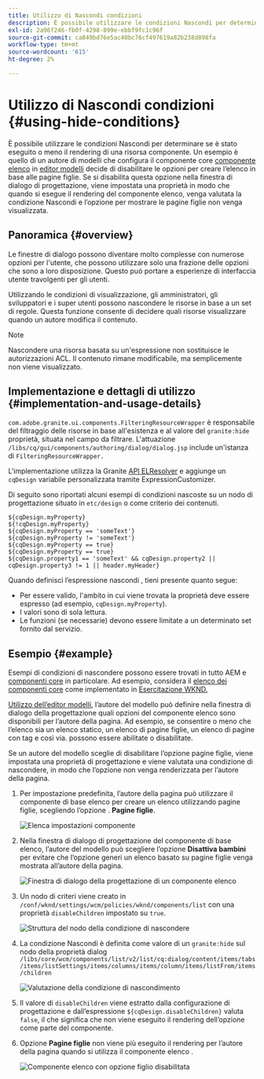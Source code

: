 ```yaml
---
title: Utilizzo di Nascondi condizioni
description: È possibile utilizzare le condizioni Nascondi per determinare se è stato eseguito o meno il rendering di una risorsa componente.
exl-id: 2a96f246-fb0f-4298-899e-ebbf9fc1c96f
source-git-commit: ca849bd76e5ac40bc76cf497619a82b238d898fa
workflow-type: tm+mt
source-wordcount: '615'
ht-degree: 2%

---
```


# Utilizzo di Nascondi condizioni {#using-hide-conditions}

È possibile utilizzare le condizioni Nascondi per determinare se è stato eseguito o meno il rendering di una risorsa componente. Un esempio è quello di un autore di modelli che configura il componente core [componente elenco](https://experienceleague.adobe.com/docs/experience-manager-core-components/using/components/list.html) in [editor modelli](/help/sites-cloud/authoring/features/templates.md) decide di disabilitare le opzioni per creare l’elenco in base alle pagine figlie. Se si disabilita questa opzione nella finestra di dialogo di progettazione, viene impostata una proprietà in modo che quando si esegue il rendering del componente elenco, venga valutata la condizione Nascondi e l’opzione per mostrare le pagine figlie non venga visualizzata.

## Panoramica {#overview}

Le finestre di dialogo possono diventare molto complesse con numerose opzioni per l&#39;utente, che possono utilizzare solo una frazione delle opzioni che sono a loro disposizione. Questo può portare a esperienze di interfaccia utente travolgenti per gli utenti.

Utilizzando le condizioni di visualizzazione, gli amministratori, gli sviluppatori e i super utenti possono nascondere le risorse in base a un set di regole. Questa funzione consente di decidere quali risorse visualizzare quando un autore modifica il contenuto.

>[!NOTE]
>
>Nascondere una risorsa basata su un&#39;espressione non sostituisce le autorizzazioni ACL. Il contenuto rimane modificabile, ma semplicemente non viene visualizzato.

## Implementazione e dettagli di utilizzo {#implementation-and-usage-details}

`com.adobe.granite.ui.components.FilteringResourceWrapper` è responsabile del filtraggio delle risorse in base all&#39;esistenza e al valore del `granite:hide` proprietà, situata nel campo da filtrare. L&#39;attuazione `/libs/cq/gui/components/authoring/dialog/dialog.jsp` include un&#39;istanza di `FilteringResourceWrapper.`

L&#39;implementazione utilizza la Granite [API ELResolver](https://helpx.adobe.com/experience-manager/6-5/sites/developing/using/reference-materials/granite-ui/api/jcr_root/libs/granite/ui/docs/server/el.html) e aggiunge un `cqDesign` variabile personalizzata tramite ExpressionCustomizer.

Di seguito sono riportati alcuni esempi di condizioni nascoste su un nodo di progettazione situato in `etc/design` o come criterio dei contenuti.

```
${cqDesign.myProperty}
${!cqDesign.myProperty}
${cqDesign.myProperty == 'someText'}
${cqDesign.myProperty != 'someText'}
${cqDesign.myProperty == true}
${cqDesign.myProperty == true}
${cqDesign.property1 == 'someText' && cqDesign.property2 || cqDesign.property3 != 1 || header.myHeader}
```

Quando definisci l’espressione nascondi , tieni presente quanto segue:

* Per essere valido, l&#39;ambito in cui viene trovata la proprietà deve essere espresso (ad esempio, `cqDesign.myProperty`).
* I valori sono di sola lettura.
* Le funzioni (se necessarie) devono essere limitate a un determinato set fornito dal servizio.

## Esempio {#example}

Esempi di condizioni di nascondere possono essere trovati in tutto AEM e [componenti core](https://experienceleague.adobe.com/docs/experience-manager-core-components/using/introduction.html?lang=it) in particolare. Ad esempio, considera il [elenco dei componenti core](https://experienceleague.adobe.com/docs/experience-manager-core-components/using/components/list.html) come implementato in [Esercitazione WKND.](/help/implementing/developing/introduction/develop-wknd-tutorial.md)

[Utilizzo dell’editor modelli](/help/sites-cloud/authoring/features/templates.md), l’autore del modello può definire nella finestra di dialogo della progettazione quali opzioni del componente elenco sono disponibili per l’autore della pagina. Ad esempio, se consentire o meno che l’elenco sia un elenco statico, un elenco di pagine figlie, un elenco di pagine con tag e così via. possono essere abilitate o disabilitate.

Se un autore del modello sceglie di disabilitare l’opzione pagine figlie, viene impostata una proprietà di progettazione e viene valutata una condizione di nascondere, in modo che l’opzione non venga renderizzata per l’autore della pagina.

1. Per impostazione predefinita, l’autore della pagina può utilizzare il componente di base elenco per creare un elenco utilizzando pagine figlie, scegliendo l’opzione . **Pagine figlie**.

   ![Elenca impostazioni componente](assets/hide-conditions-list-settings.png)

1. Nella finestra di dialogo di progettazione del componente di base elenco, l’autore del modello può scegliere l’opzione **Disattiva bambini** per evitare che l’opzione generi un elenco basato su pagine figlie venga mostrata all’autore della pagina.

   ![Finestra di dialogo della progettazione di un componente elenco](assets/hide-conditions-list-design.png)

1. Un nodo di criteri viene creato in `/conf/wknd/settings/wcm/policies/wknd/components/list` con una proprietà `disableChildren` impostato su `true`.

   ![Struttura del nodo della condizione di nascondere](assets/hide-conditions-node-structure.png)

1. La condizione Nascondi è definita come valore di un `granite:hide` sul nodo della proprietà dialog `/libs/core/wcm/components/list/v2/list/cq:dialog/content/items/tabs/items/listSettings/items/columns/items/column/items/listFrom/items/children`

   ![Valutazione della condizione di nascondimento](assets/hide-conditions-evaluation.png)

1. Il valore di `disableChildren` viene estratto dalla configurazione di progettazione e dall’espressione `${cqDesign.disableChildren}` valuta `false`, il che significa che non viene eseguito il rendering dell’opzione come parte del componente.

1. Opzione **Pagine figlie** non viene più eseguito il rendering per l’autore della pagina quando si utilizza il componente elenco .

   ![Componente elenco con opzione figlio disabilitata](assets/hide-conditions-child-disabled.png)
